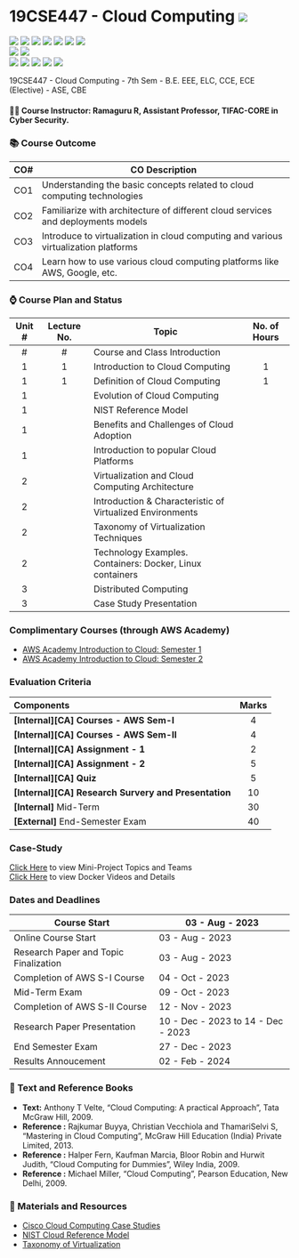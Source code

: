 # 19CSE447 - Cloud Computing ![](https://img.shields.io/badge/-Completed-darkgreen)
![](https://img.shields.io/badge/Batch-20EEE-lightgreen) ![](https://img.shields.io/badge/Batch-20ELC-lightgreen) ![](https://img.shields.io/badge/Batch-20CCE-lightgreen) ![](https://img.shields.io/badge/Batch-20ECE-lightgreen) ![](https://img.shields.io/badge/UG-blue) ![](https://img.shields.io/badge/Subject-Cloud-blue) ![](https://img.shields.io/badge/Subject-Elective-purple)  <br/>
![](https://img.shields.io/badge/Lecture-3-orange)  ![](https://img.shields.io/badge/Credits-3-orange) <br/>
![](https://img.shields.io/badge/Students-63-blue) ![](https://img.shields.io/badge/Course_Outcome_Attainment-TBD-blue) ![](https://img.shields.io/badge/Average_Marks-61.03-blue) ![](https://img.shields.io/badge/Course_Feedback-92.83-blue) ![](https://img.shields.io/badge/TLP_Feedback-92.81-blue) 

19CSE447 - Cloud Computing - 7th Sem - B.E. EEE, ELC, CCE, ECE (Elective) - ASE, CBE

#### :teacher: Course Instructor:  Ramaguru R, Assistant Professor, TIFAC-CORE in Cyber Security.

### :books: Course Outcome

| CO#  | CO Description |
|------|----------------|
| CO1 | Understanding the basic concepts related to cloud computing technologies |
| CO2 | Familiarize with architecture of different cloud services and deployments models |
| CO3 | Introduce to virtualization in cloud computing and various virtualization platforms |
| CO4 | Learn how to use various cloud computing platforms like AWS, Google, etc. |

### :watch: Course Plan and Status

| Unit # | Lecture No. | Topic | No. of Hours |
|:------:|:-----------:|-------|:------------:|
| # | # | Course and Class Introduction  | |
| 1 | 1 | Introduction to Cloud Computing  | 1 |
| 1 | 1 | Definition of Cloud Computing | 1  |
| 1 |  | Evolution of Cloud Computing  |  |
| 1 |  | NIST Reference Model  |  |
| 1 |  | Benefits and Challenges of Cloud Adoption  |  |
| 1 |  | Introduction to popular Cloud Platforms  |  |
| 2 |  | Virtualization and Cloud Computing Architecture  |  | 
| 2 |  | Introduction & Characteristic of Virtualized Environments  |  |
| 2 |  | Taxonomy of Virtualization Techniques  | |
| 2 |  | Technology Examples. Containers: Docker, Linux containers  | |
| 3 |  | Distributed Computing  | |
| 3 |  | Case Study Presentation  | |

### Complimentary Courses (through AWS Academy)

- [AWS Academy Introduction to Cloud: Semester 1](https://awsacademy.instructure.com/courses/53114)
- [AWS Academy Introduction to Cloud: Semester 2](https://awsacademy.instructure.com/courses/53115)

### Evaluation Criteria

| Components | Marks |
|:----------|:-----:|
| **[Internal][CA] Courses - AWS Sem-I**  | 4 |
| **[Internal][CA] Courses - AWS Sem-II**  | 4 |
| **[Internal][CA] Assignment - 1**  | 2 |
| **[Internal][CA] Assignment - 2**  | 5 |
| **[Internal][CA] Quiz**  | 5 |
| **[Internal][CA] Research Survery and Presentation**  | 10 |
| **[Internal]** Mid-Term | 30 |
| **[External]** End-Semester Exam | 40 |

### Case-Study
[Click Here](Seminar_Projects.md) to view Mini-Project Topics and Teams <br>
[Click Here](Assets/Materials/Docker.md) to view Docker Videos and Details

### Dates and Deadlines

| Course Start | 03 - Aug - 2023 |
|--------------|-----------------|
| Online Course Start | 03 - Aug - 2023 |
| Research Paper and Topic Finalization | 03 - Aug - 2023 |
| Completion of AWS S-I Course | 04 - Oct - 2023 |
| Mid-Term Exam | 09 - Oct - 2023 |
| Completion of AWS S-II Course | 12 - Nov - 2023 |
| Research Paper Presentation | 10 - Dec - 2023 to 14 - Dec - 2023 |
| End Semester Exam | 27 - Dec - 2023 |
| Results Annoucement | 02 - Feb - 2024 |

### :green_book: Text and Reference Books
 - **Text:** Anthony T Velte, “Cloud Computing: A practical Approach”, Tata McGraw Hill, 2009.
 - **Reference :** Rajkumar Buyya, Christian Vecchiola and ThamariSelvi S, “Mastering in Cloud Computing”, McGraw Hill Education (India) Private Limited, 2013.
 - **Reference :** Halper Fern, Kaufman Marcia, Bloor Robin and Hurwit Judith, “Cloud Computing for Dummies”, Wiley India, 2009.
 - **Reference :** Michael Miller, “Cloud Computing”, Pearson Education, New Delhi, 2009.
 
### :notebook: Materials and Resources
 - [Cisco Cloud Computing Case Studies](https://www.cisco.com/c/en/us/solutions/cloud-computing/case-studies.html#~all-case-studies)
 - [NIST Cloud Reference Model](Assets/NIST_Cloud_Reference_Model-SP-500-292.pdf)
 - [Taxonomy of Virtualization](Assets/Masters_Thesis_Paulus_Kampert_August_2010-2.pdf)
